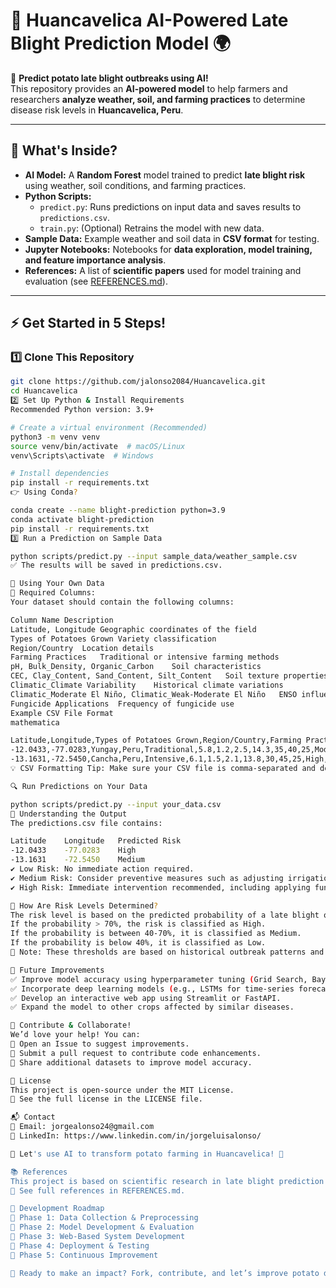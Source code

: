 # 🥔 Huancavelica AI-Powered Late Blight Prediction Model 🌍  

🚀 **Predict potato late blight outbreaks using AI!**  
This repository provides an **AI-powered model** to help farmers and researchers **analyze weather, soil, and farming practices** to determine disease risk levels in **Huancavelica, Peru**.

---

## 📂 What's Inside?

- **AI Model:** A **Random Forest** model trained to predict **late blight risk** using weather, soil conditions, and farming practices.
- **Python Scripts:**
  - `predict.py`: Runs predictions on input data and saves results to `predictions.csv`.
  - `train.py`: (Optional) Retrains the model with new data.
- **Sample Data:** Example weather and soil data in **CSV format** for testing.
- **Jupyter Notebooks:** Notebooks for **data exploration, model training, and feature importance analysis**.
- **References:** A list of **scientific papers** used for model training and evaluation (see [REFERENCES.md](REFERENCES.md)).

---

## ⚡ Get Started in 5 Steps!

### 1️⃣ Clone This Repository  
```bash
git clone https://github.com/jalonso2084/Huancavelica.git
cd Huancavelica
2️⃣ Set Up Python & Install Requirements
Recommended Python version: 3.9+

# Create a virtual environment (Recommended)
python3 -m venv venv
source venv/bin/activate  # macOS/Linux
venv\Scripts\activate  # Windows

# Install dependencies
pip install -r requirements.txt
👉 Using Conda?

conda create --name blight-prediction python=3.9
conda activate blight-prediction
pip install -r requirements.txt
3️⃣ Run a Prediction on Sample Data

python scripts/predict.py --input sample_data/weather_sample.csv
✅ The results will be saved in predictions.csv.

🧪 Using Your Own Data
📌 Required Columns:
Your dataset should contain the following columns:

Column Name	Description
Latitude, Longitude	Geographic coordinates of the field
Types of Potatoes Grown	Variety classification
Region/Country	Location details
Farming Practices	Traditional or intensive farming methods
pH, Bulk_Density, Organic_Carbon	Soil characteristics
CEC, Clay_Content, Sand_Content, Silt_Content	Soil texture properties
Climatic_Climate Variability	Historical climate variations
Climatic_Moderate El Niño, Climatic_Weak-Moderate El Niño	ENSO influence
Fungicide Applications	Frequency of fungicide use
Example CSV File Format
mathematica

Latitude,Longitude,Types of Potatoes Grown,Region/Country,Farming Practices,pH,Bulk_Density,Organic_Carbon,CEC,Clay_Content,Sand_Content,Silt_Content,Climatic_Climate Variability,Climatic_Moderate El Niño,Climatic_Weak-Moderate El Niño,Fungicide Applications
-12.0433,-77.0283,Yungay,Peru,Traditional,5.8,1.2,2.5,14.3,35,40,25,Moderate,Yes,No,2
-13.1631,-72.5450,Cancha,Peru,Intensive,6.1,1.5,2.1,13.8,30,45,25,High,No,Yes,1
💡 CSV Formatting Tip: Make sure your CSV file is comma-separated and doesn’t contain extra spaces or missing values.

🔍 Run Predictions on Your Data

python scripts/predict.py --input your_data.csv
🔮 Understanding the Output
The predictions.csv file contains:

Latitude	Longitude	Predicted Risk
-12.0433	-77.0283	High
-13.1631	-72.5450	Medium
✔ Low Risk: No immediate action required.
✔ Medium Risk: Consider preventive measures such as adjusting irrigation or applying fungicides as a precaution.
✔ High Risk: Immediate intervention recommended, including applying fungicide within the next 3 days.

🧠 How Are Risk Levels Determined?
The risk level is based on the predicted probability of a late blight outbreak.
If the probability > 70%, the risk is classified as High.
If the probability is between 40-70%, it is classified as Medium.
If the probability is below 40%, it is classified as Low.
📌 Note: These thresholds are based on historical outbreak patterns and may be adjusted as new data is collected.

🚀 Future Improvements
✅ Improve model accuracy using hyperparameter tuning (Grid Search, Bayesian Optimization).
✅ Incorporate deep learning models (e.g., LSTMs for time-series forecasting).
✅ Develop an interactive web app using Streamlit or FastAPI.
✅ Expand the model to other crops affected by similar diseases.

🤝 Contribute & Collaborate!
We’d love your help! You can:
🔹 Open an Issue to suggest improvements.
🔹 Submit a pull request to contribute code enhancements.
🔹 Share additional datasets to improve model accuracy.

📜 License
This project is open-source under the MIT License.
📄 See the full license in the LICENSE file.

📬 Contact
📧 Email: jorgealonso24@gmail.com
💼 LinkedIn: https://www.linkedin.com/in/jorgeluisalonso/

🚀 Let's use AI to transform potato farming in Huancavelica! 🌱

📚 References
This project is based on scientific research in late blight prediction and machine learning methodology.
📖 See full references in REFERENCES.md.

🔧 Development Roadmap
📅 Phase 1: Data Collection & Preprocessing
📅 Phase 2: Model Development & Evaluation
📅 Phase 3: Web-Based System Development
📅 Phase 4: Deployment & Testing
📅 Phase 5: Continuous Improvement

🚀 Ready to make an impact? Fork, contribute, and let’s improve potato disease prediction with AI! 🥔🔥
